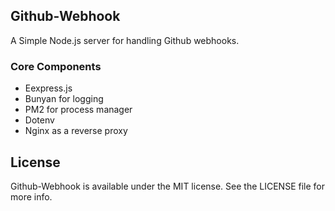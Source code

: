 ## Github-Webhook

A Simple Node.js server for handling Github webhooks.

### Core Components

- Eexpress.js
- Bunyan for logging
- PM2 for process manager
- Dotenv
- Nginx as a reverse proxy

## License

Github-Webhook is available under the MIT license. See the LICENSE file for more info.
